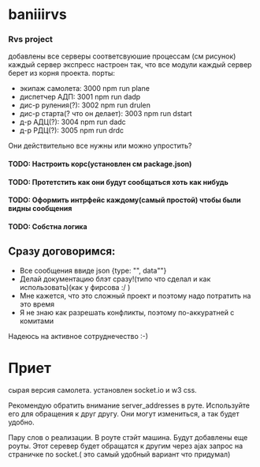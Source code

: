 # baniiirvs
### Rvs project



добавлены все серверы соответсвуюшие процессам (см рисунок)
каждый сервер экспресс настроен так, что все модули каждый сервер берет из корня проекта.
порты:

* экипаж самолета:                  3000            npm run plane
* диспетчер АДП:                    3001            npm run dadp
* дис-р руления(?):                 3002            npm run drulen
* дис-р старта(? что он делает):    3003            npm run dstart
* д-р АДЦ(?):                       3004            npm run dadc
* д-р РДЦ(?):                       3005            npm run drdc

Они действительно все нужны или можно упростить?

#### TODO: Настроить корс(установлен см package.json)
#### TODO: Протетстить как они будут сообщаться хоть как нибудь
#### TODO: Оформить интрфейс каждому(самый простой) чтобы были видны сообщения
#### TODO: Собстна логика

## Сразу договоримся:

* Все сообщения ввиде json {type: "", data""}
* Делай документацию блэт сразу!(типо что сделал и как использовать)(как у фирсова :/ )
* Мне кажется, что это сложный проект и поэтому надо потратить на это время
* Я не знаю как разрешать конфликты, поэтому по-аккуратней с комитами

Надеюсь на активное сотруднечество
:-)

# Приет

сырая версия самолета. установлен socket.io  и w3 css.

Рекомендую обратить внимание server_addresses в руте. Используйте его для обращения к друг другу. Они могут измениться, а так будет удобно.

Пару слов о реализации. В роуте стэйт машина. Будут добавлены еще роуты. Этот серевер будет обращатся к другим через ajax запрос на страничке по socket.( это самый удобный вариант что придумал)